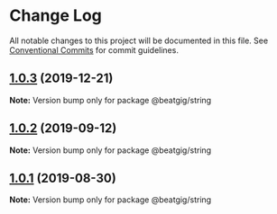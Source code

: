 # Change Log

All notable changes to this project will be documented in this file.
See [Conventional Commits](https://conventionalcommits.org) for commit guidelines.

## [1.0.3](https://github.com/beatgig/midi/compare/@beatgig/string@1.0.2...@beatgig/string@1.0.3) (2019-12-21)

**Note:** Version bump only for package @beatgig/string





## [1.0.2](https://github.com/beatgig/midi/compare/@beatgig/string@1.0.1...@beatgig/string@1.0.2) (2019-09-12)

**Note:** Version bump only for package @beatgig/string





## [1.0.1](https://github.com/beatgig/midi/compare/@beatgig/string@1.0.0...@beatgig/string@1.0.1) (2019-08-30)

**Note:** Version bump only for package @beatgig/string
